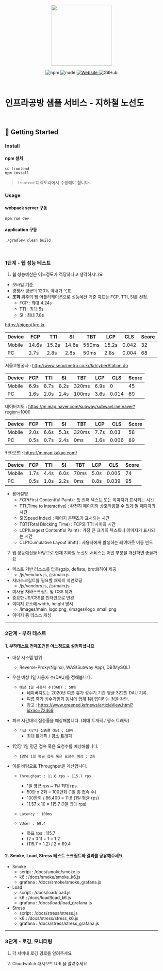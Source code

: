 <p align="center">
    <img width="200px;" src="https://raw.githubusercontent.com/woowacourse/atdd-subway-admin-frontend/master/images/main_logo.png"/>
</p>
<p align="center">
  <img alt="npm" src="https://img.shields.io/badge/npm-%3E%3D%205.5.0-blue">
  <img alt="node" src="https://img.shields.io/badge/node-%3E%3D%209.3.0-blue">
  <a href="https://edu.nextstep.camp/c/R89PYi5H" alt="nextstep atdd">
    <img alt="Website" src="https://img.shields.io/website?url=https%3A%2F%2Fedu.nextstep.camp%2Fc%2FR89PYi5H">
  </a>
  <img alt="GitHub" src="https://img.shields.io/github/license/next-step/atdd-subway-service">
</p>

<br>

# 인프라공방 샘플 서비스 - 지하철 노선도

<br>

## 🚀 Getting Started

### Install
#### npm 설치
```
cd frontend
npm install
```
> `frontend` 디렉토리에서 수행해야 합니다.

### Usage
#### webpack server 구동
```
npm run dev
```
#### application 구동
```
./gradlew clean build
```
<br>


### 1단계 - 웹 성능 테스트
1. 웹 성능예산은 어느정도가 적당하다고 생각하시나요
- 모바일 기준.
- 경쟁사 평균의 120% 이내가 목표.
- **조회** 위주의 웹 어플리케이션으로 성능예산 기준 지표는 FCP, TTI, SI를 선정.
  - FCP : 최대 4.24s
  - TTI : 최대 5s
  - SI : 최대 7.8s

https://piopoi.kro.kr 

| Device | FCP   | TTI | SI | TBT | LCP | CLS | Score |
|--------|-------|-----|----|-----|-----|-----|-------|
| Mobile | 14.6s | 15.2s | 14.6s | 550ms | 15.2s | 0.042 | 32    |
| PC     | 2.7s  | 2.8s | 2.8s | 50ms | 2.8s | 0.004 | 68    |

서울교통공사 : http://www.seoulmetro.co.kr/kr/cyberStation.do

| Device | FCP  | TTI  | SI   | TBT   | LCP  | CLS   | Score |
|--------|------|------|------|-------|------|-------|-------|
| Mobile | 6.9s | 8.7s | 8.2s | 320ms | 6.9s | 0     | 45    |
| PC | 1.6s | 2.0s | 2.4s | 100ms | 3.6s | 0.014 | 69    |

네이버지도 : https://m.map.naver.com/subway/subwayLine.naver?region=1000

| Device | FCP  | TTI  | SI   | TBT | LCP  | CLS   | Score |
|--------|------|------|------|-----|------|-------|-------|
| Mobile | 2.0s | 6.6s | 5.3s | 320ms | 7.7s | 0.03  | 58    |
| PC | 0.5s | 0.7s | 2.4s | 0ms | 1.6s | 0.006 | 89    |

카카오맵 : https://m.map.kakao.com/

| Device | FCP  | TTI  | SI   | TBT | LCP  | CLS   | Score |
|--------|------|------|------|-----|------|-------|-------|
| Mobile | 1.7s | 4.4s | 6.0s | 70ms | 5.0s | 0.005 | 74    |
| PC | 0.5s | 1.0s | 2.2s | 0ms | 0.8s | 0.039 | 95    |

- 용어설명
  - FCP(First Contentful Paint) : 첫 번째 텍스트 또는 이미지가 표시되는 시간
  - TTI(Time to Interactive) : 완전히 페이지와 상호작용할 수 있게 될 때까지의 시간
  - SI(Speed Index) : 페이지 콘텐츠가 표시되는 시간
  - TBT(Total Blocking Time) : FCP와 TTI 사이의 시간
  - LCP(Largest Contentful Paint) : 가장 큰 크기의 텍스트나 이미지가 표시되는 시간
  - CLP(Cumulative Layout Shift) : 사용자에게 발생하는 레이아웃 이동 빈도


2. 웹 성능예산을 바탕으로 현재 지하철 노선도 서비스는 어떤 부분을 개선하면 좋을까요
- 텍스트 기반 리소스를 압축(gzip, deflate, brotli)하여 제공
  - /js/vendors.js, /js/main.js
- 자바스크립트를 필요할 때까지 지연로딩
  - /js/vendors.js, /js/main.js
- 미사용 자바스크립트 및 CSS 제거
- 중요한 JS/CSS를 인라인으로 변경
- 이미지 요소에 width, height 명시
  - /images/main_logo.png, /images/logo_small.png
- 이미지 등 리소스 캐싱
---

### 2단계 - 부하 테스트 
#### 1. 부하테스트 전제조건은 어느정도로 설정하셨나요

   - 대상 시스템 범위
     - Reverse-Proxy(Nginx), WAS(Subway App), DB(MySQL)
     
   - 우선 예상 1일 사용자 수(DAU)를 정해봅니다.
     - `예상 1일 사용자 수(DAU) : 50만`
       - 네이버지도는 2020년 여름 휴가 성수기 기간 평균 322만 DAU 기록.
       - 여름 휴가 성수기임과 동시에 업계 1위 앱이라는 점을 감안.
       - 참고 : https://www.greened.kr/news/articleView.html?idxno=72469
       
   - 피크 시간대의 집중률을 예상해봅니다. (최대 트개픽 / 평소 트래픽)
     - `피크 시간대 집중률 예상 : 10배`
       - 최대 트개픽 / 평소 트래픽
       
   - 1명당 1일 평균 접속 혹은 요청수를 예상해봅니다.
     - `1명당 1일 평균 접속 혹은 요청수 예상 : 2회`
     
   - 이를 바탕으로 Throughput을 계산합니다.
     - `Throughput : 11.6 rps ~ 115.7 rps`
       - 1일 평균 rps ~ 1일 최대 rps
       - 50만 x 2회 = 100만회 (1일 총 접속 수)
       - 100만회 / 86,400 = 11.6 (1일 평균 rps)
       - 11.57 x 10 = 115.7 (1일 최대 rps)
       
     - `Latency : 100ms`
     
     - `VUser : 69.4`
       - 목표 rps : 115.7
       - (2 x 0.1) + 1 = 1.2
       - (115.7 * 1.2) / 2 = 69.4
#### 2. Smoke, Load, Stress 테스트 스크립트와 결과를 공유해주세요
  - Smoke
    - script : /docs/smoke/smoke.js
    - k6 : /docs/smoke/smoke_k6.js
    - grafana : /docs/smoke/smoke_grafana.js  
  - Load
    - script : /docs/load/load.js
    - k6 : /docs/load/load_k6.js
    - grafana : /docs/load/load_grafana.js
  - Stress
    - script : /docs/stress/stress.js
    - k6 : /docs/stress/stress_k6.js
    - grafana : /docs/stress/stress_grafana.js  
---

### 3단계 - 로깅, 모니터링
1. 각 서버내 로깅 경로를 알려주세요

2. Cloudwatch 대시보드 URL을 알려주세요
